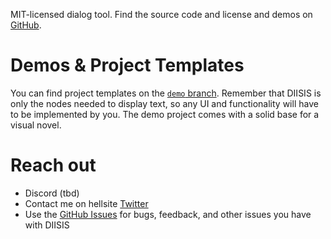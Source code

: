 MIT-licensed dialog tool. Find the source code and license and demos on [GitHub](https://github.com/SnekOfSpice/dialog-editor).

# Demos & Project Templates

You can find project templates on the [``demo`` branch](https://github.com/SnekOfSpice/dialog-editor/tree/demo). Remember that DIISIS is only the nodes needed to display text, so any UI and functionality will have to be implemented by you.
The demo project comes with a solid base for a visual novel.

# Reach out
- Discord (tbd)
- Contact me on hellsite [Twitter](https://x.com/SnekOfSpice)
- Use the [GitHub Issues](https://github.com/SnekOfSpice/dialog-editor/issues) for bugs, feedback, and other issues you have with DIISIS
